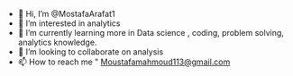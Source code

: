 - 👋 Hi, I’m @MostafaArafat1
- 👀 I’m interested in analytics
- 🌱 I’m currently learning more in Data science , coding, problem solving, analytics knowledge.
- 💞️ I’m looking to collaborate on analysis
- 📫 How to reach me " Moustafamahmoud113@gmail.com

<!---
MostafaArafat1/MostafaArafat1 is a ✨ special ✨ repository because its `README.md` (this file) appears on your GitHub profile.
You can click the Preview link to take a look at your changes.
--->

